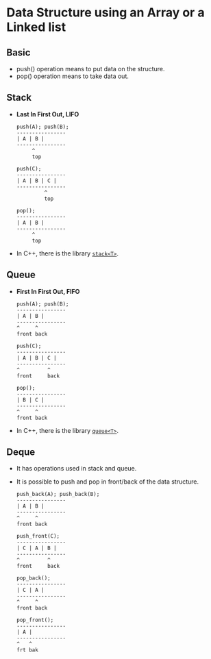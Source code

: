 # Data Structure using an Array or a Linked list

## Basic

- push() operation means to put data on the structure.
- pop() operation means to take data out.

## Stack

- **Last In First Out, LIFO**

    ``` text
    push(A); push(B);
    ---------------- 
    | A | B |
    ----------------
         ^
         top

    push(C);
    ---------------- 
    | A | B | C |
    ----------------
             ^
             top

    pop();
    ---------------- 
    | A | B |
    ----------------
         ^
         top
    ```

- In C++, there is the library [`stack<T>`](http://www.cplusplus.com/reference/stack/stack/).

## Queue

- **First In First Out, FIFO**

    ``` text
    push(A); push(B);
    ---------------- 
    | A | B |
    ----------------
    ^     ^
    front back

    push(C);
    ---------------- 
    | A | B | C |
    ----------------
    ^         ^
    front     back

    pop();
    ---------------- 
    | B | C |
    ----------------
    ^     ^
    front back
    ```

- In C++, there is the library [`queue<T>`](http://www.cplusplus.com/reference/queue/queue/).

## Deque

- It has operations used in stack and queue.
- It is possible to push and pop in front/back of the data structure.

    ``` text
    push_back(A); push_back(B);
    ---------------- 
    | A | B |
    ----------------
    ^     ^
    front back

    push_front(C);
    ---------------- 
    | C | A | B |
    ----------------
    ^         ^
    front     back

    pop_back();
    ---------------- 
    | C | A |
    ----------------
    ^     ^
    front back

    pop_front();
    ---------------- 
    | A |
    ----------------
    ^   ^
    frt bak
    ```

